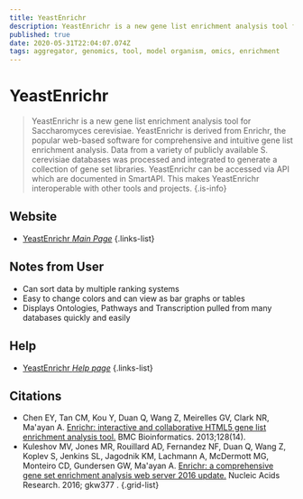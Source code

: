 ```yaml
---
title: YeastEnrichr
description: YeastEnrichr is a new gene list enrichment analysis tool for Saccharomyces cerevisiae.
published: true
date: 2020-05-31T22:04:07.074Z
tags: aggregator, genomics, tool, model organism, omics, enrichment
---
```


# YeastEnrichr

> YeastEnrichr is a new gene list enrichment analysis tool for Saccharomyces cerevisiae. YeastEnrichr is derived from Enrichr, the popular web-based software for comprehensive and intuitive gene list enrichment analysis. Data from a variety of publicly available S. cerevisiae databases was processed and integrated to generate a collection of gene set libraries. YeastEnrichr can be accessed via API which are documented in SmartAPI. This makes YeastEnrichr interoperable with other tools and projects.
{.is-info}



## Website

- [YeastEnrichr *Main Page*](https://amp.pharm.mssm.edu/YeastEnrichr/)
{.links-list}

## Notes from User
- Can sort data by multiple ranking systems
- Easy to change colors and can view as bar graphs or tables
- Displays Ontologies, Pathways and Transcription pulled from many databases quickly and easily 
## Help 

- [YeastEnrichr *Help page*](https://amp.pharm.mssm.edu/YeastEnrichr/help#basics) 
{.links-list}

## Citations

- Chen EY, Tan CM, Kou Y, Duan Q, Wang Z, Meirelles GV, Clark NR, Ma'ayan A. [Enrichr: interactive and collaborative HTML5 gene list enrichment analysis tool.](https://bmcbioinformatics.biomedcentral.com/articles/10.1186/1471-2105-14-128) BMC Bioinformatics. 2013;128(14).
- Kuleshov MV, Jones MR, Rouillard AD, Fernandez NF, Duan Q, Wang Z, Koplev S, Jenkins SL, Jagodnik KM, Lachmann A, McDermott MG, Monteiro CD, Gundersen GW, Ma'ayan A. [Enrichr: a comprehensive gene set enrichment analysis web server 2016 update.](https://academic.oup.com/nar/article/44/W1/W90/2499357) Nucleic Acids Research. 2016; gkw377 .
{.grid-list}